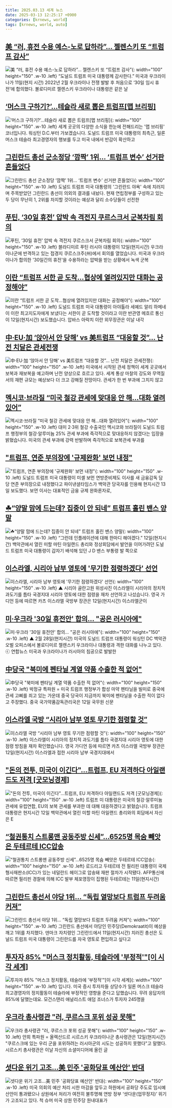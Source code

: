 ```yaml
---
title: 2025.03.13 세계 뉴스
date: 2025-03-13 12:25:17 +0900
categories: [krnews, world]
tags: [krnews, world, auto]
---
```

## [美 “러, 휴전 수용 예스-노로 답하라”… 젤렌스키 또 “트럼프 감사”](https://n.news.naver.com/mnews/article/020/0003620801)

![美 “러, 휴전 수용 예스-노로 답하라”… 젤렌스키 또 “트럼프 감사”](https://mimgnews.pstatic.net/image/origin/020/2025/03/13/3620801.jpg?type=nf220_150){: width="100" height="150" .w-10 .left}
“도널드 트럼프 미국 대통령께 감사한다.” 미국과 우크라이나가 11일(현지 시간) 2022년 2월 우크라이나 전쟁 발발 후 처음으로 ‘30일 임시 휴전’에 합의했다. 볼로디미르 젤렌스키 우크라이나 대통령은 같은 날

## [‘머스크 구하기?’…테슬라 새로 뽑은 트럼프[맵 브리핑]](https://n.news.naver.com/mnews/article/056/0011909504)

![‘머스크 구하기?’…테슬라 새로 뽑은 트럼프[맵 브리핑]](https://mimgnews.pstatic.net/image/origin/056/2025/03/12/11909504.jpg?type=nf220_150){: width="100" height="150" .w-10 .left}
세계 곳곳의 다양한 소식을 한눈에 전해드리는 '맵 브리핑' 코너입니다. 워싱턴 D.C.부터 가보겠습니다. 도널드 트럼프 미국 대통령의 최측근, 일론 머스크 테슬라 최고경영자의 행보를 두고 미국 내에서 반감이 확산하고

## [그린란드 총선 군소정당 ‘깜짝’ 1위... ‘트럼프 변수’ 선거판 흔들었다](https://n.news.naver.com/mnews/article/469/0000853437)

![그린란드 총선 군소정당 ‘깜짝’ 1위... ‘트럼프 변수’ 선거판 흔들었다](https://mimgnews.pstatic.net/image/origin/469/2025/03/12/853437.jpg?type=nf220_150){: width="100" height="150" .w-10 .left}
도널드 트럼프 미국 대통령의 '그린란드 야욕' 속에 치러지며 주목받았던 그린란드 총선이 의외의 결과를 내놨다. 현재 연립정부를 구성하고 있는 두 당이 무난히 1, 2위를 차지할 것이라는 예상과 달리 소수당들이 선전한

## [푸틴, ‘30일 휴전’ 압박 속 격전지 쿠르스크서 군복차림 회의](https://n.news.naver.com/mnews/article/056/0011909968)

![푸틴, ‘30일 휴전’ 압박 속 격전지 쿠르스크서 군복차림 회의](https://mimgnews.pstatic.net/image/origin/056/2025/03/13/11909968.jpg?type=nf220_150){: width="100" height="150" .w-10 .left}
블라디미르 푸틴 러시아 대통령이 12일(현지시간) 우크라이나군에 반격하고 있는 접경지 쿠르스크주(州)에서 회의를 열었습니다. 미국과 우크라이나가 합의한 '30일간의 휴전'을 수용하라는 압박을 받는 상황에서 녹색 군복

## [이란 “트럼프 서한 곧 도착…협상에 열려있지만 대화는 공정해야”](https://n.news.naver.com/mnews/article/056/0011909612)

![이란 “트럼프 서한 곧 도착…협상에 열려있지만 대화는 공정해야”](https://mimgnews.pstatic.net/image/origin/056/2025/03/12/11909612.jpg?type=nf220_150){: width="100" height="150" .w-10 .left}
도널드 트럼프 미국 대통령이 아야톨라 세예드 알리 하메네이 이란 최고지도자에게 보냈다는 서한이 곧 도착할 것이라고 이란 반관영 메흐르 통신이 12일(현지시간) 보도했습니다. 압바스 아락치 이란 외무장관은 이날 내각

## [中·EU·加 ‘앉아서 안 당해’ vs 美트럼프 “대응할 것”… 난전 치달은 관세전쟁](https://n.news.naver.com/mnews/article/011/0004460687)

![中·EU·加 ‘앉아서 안 당해’ vs 美트럼프 “대응할 것”… 난전 치달은 관세전쟁](https://mimgnews.pstatic.net/image/origin/011/2025/03/13/4460687.jpg?type=nf220_150){: width="100" height="150" .w-10 .left}
미국에서 시작된 관세 정책이 세계 곳곳에서 보복과 재보복을 예고하며 난전 양상으로 흐르고 있다. 세계 통상 마찰의 강도와 무역질서의 재편 규모는 예상보다 더 크고 강해질 전망이다. 관세가 한 번 부과에 그치지 않고

## [멕시코·브라질 “미국 철강 관세에 맞대응 안 해…대화 열려있어”](https://n.news.naver.com/mnews/article/056/0011909961)

![멕시코·브라질 “미국 철강 관세에 맞대응 안 해…대화 열려있어”](https://mimgnews.pstatic.net/image/origin/056/2025/03/13/11909961.jpg?type=nf220_150){: width="100" height="150" .w-10 .left}
대미 2·3위 철강 수출국인 멕시코와 브라질이 도널드 트럼프 행정부의 철강·알루미늄 25% 관세 부과에 즉각적으로 맞대응하지 않겠다는 입장을 밝혔습니다. 미국의 관세 부과에 강력 반발하며 즉각적으로 보복관세 부과를

## ["트럼프, 연준 부의장에 '규제완화' 보먼 내정"](https://n.news.naver.com/mnews/article/448/0000513462)

!["트럼프, 연준 부의장에 '규제완화' 보먼 내정"](https://mimgnews.pstatic.net/image/origin/448/2025/03/13/513462.jpg?type=nf220_150){: width="100" height="150" .w-10 .left}
도널드 트럼프 미국 대통령이 미셸 보먼 연방준비제도 이사를 새 금융감독 담당 연준 부의장으로 내정했다고 파이낸셜타임스가 백악관 당국자를 인용해 현지시간 13일 보도했다. 보먼 이사는 대표적인 금융 규제 완화론자로,

## [☘“양말 맘에 드는데? 집중이 안 되네” 트럼프 홀린 밴스 양말](https://n.news.naver.com/mnews/article/032/0003356370)

![☘“양말 맘에 드는데? 집중이 안 되네” 트럼프 홀린 밴스 양말](https://mimgnews.pstatic.net/image/origin/032/2025/03/13/3356370.jpg?type=nf220_150){: width="100" height="150" .w-10 .left}
“그런데 인플레이션에 대해 한마디 해야겠다.” 12일(현지시간) 백악관에서 열린 미할 마틴 아일랜드 총리와 정상회담에서 발언을 이어가려던 도널드 트럼프 미국 대통령이 갑자기 배석해 있던 J D 밴스 부통령 발 쪽으로

## [이스라엘, 시리아 남부 영토에 '무기한 점령하겠다' 선언](https://n.news.naver.com/mnews/article/055/0001239510)

![이스라엘, 시리아 남부 영토에 '무기한 점령하겠다' 선언](https://mimgnews.pstatic.net/image/origin/055/2025/03/13/1239510.jpg?type=nf220_150){: width="100" height="150" .w-10 .left}
▲ 시리아 골란고원 위성사진 이스라엘이 시리아의 정치적 과도기를 틈타 국경지대 시리아 영토에 대한 점령을 재차 선언하고 나섰습니다. 영국 가디언 등에 따르면 카츠 이스라엘 국방부 장관은 12일(현지시간) 이스라엘군이

## [미·우크라 '30일 휴전안' 합의... "공은 러시아에"](https://n.news.naver.com/mnews/article/047/0002465551)

![미·우크라 '30일 휴전안' 합의... "공은 러시아에"](https://mimgnews.pstatic.net/image/origin/047/2025/03/12/2465551.jpg?type=nf220_150){: width="100" height="150" .w-10 .left}
▲ 2월 28일(현지시간) 미국의 도널드 트럼프 대통령이 워싱턴 DC 백악관 오벌 오피스에서 볼로디미르 젤렌스키 우크라이나 대통령과 격한 대화를 나누고 있다. ⓒ 연합뉴스 미국과 우크라이나가 러시아의 침공으로 발발한

## [中당국 "북미에 펜타닐 계열 약품 수출한 적 없어"](https://n.news.naver.com/mnews/article/003/0013117180)

![中당국 "북미에 펜타닐 계열 약품 수출한 적 없어"](https://mimgnews.pstatic.net/image/origin/003/2025/03/13/13117180.jpg?type=nf220_150){: width="100" height="150" .w-10 .left}
박정규 특파원 = 미국 트럼프 행정부가 합성 마약 펜타닐을 빌미로 중국에 관세 고삐를 죄고 있는 가운데 중국 당국이 지금까지 북미에 펜타닐을 수출한 적이 없다고 주장했다. 중국 국가약품감독관리국은 12일 국무원 신문

## [이스라엘 국방 “시리아 남부 영토 무기한 점령할 것”](https://n.news.naver.com/mnews/article/056/0011910117)

![이스라엘 국방 “시리아 남부 영토 무기한 점령할 것”](https://mimgnews.pstatic.net/image/origin/056/2025/03/13/11910117.jpg?type=nf220_150){: width="100" height="150" .w-10 .left}
이스라엘이 시리아의 정치적 과도기를 틈타 국경지대 시리아 영토에 대한 점령 방침을 재차 확인했습니다. 영국 가디언 등에 따르면 카츠 이스라엘 국방부 장관은 12일(현지시간) 이스라엘과 접한 시리아 남부 국경지대에서

## ["돈의 전투, 미국이 이긴다"...트럼프, EU 저격하다 아일랜드도 저격 [굿모닝경제]](https://n.news.naver.com/mnews/article/052/0002164626)

!["돈의 전투, 미국이 이긴다"...트럼프, EU 저격하다 아일랜드도 저격 [굿모닝경제]](https://mimgnews.pstatic.net/image/origin/052/2025/03/13/2164626.jpg?type=nf220_150){: width="100" height="150" .w-10 .left}
트럼프 미 대통령은 미국의 철강·알루미늄 관세에 유럽연합, EU의 보복 관세를 부과한 데 대해 대응하겠다고 밝혔습니다. 트럼프 대통령은 현지시간 12일 백악관에서 열린 미할 마틴 아일랜드 총리와의 회담에서 자신은 E

## [“철권통치 스트롱맨 공동주방 신세”...6525명 목숨 빼앗은 두테르테 ICC압송](https://n.news.naver.com/mnews/article/009/0005457377)

![“철권통치 스트롱맨 공동주방 신세”...6525명 목숨 빼앗은 두테르테 ICC압송](https://mimgnews.pstatic.net/image/origin/009/2025/03/12/5457377.jpg?type=nf220_150){: width="100" height="150" .w-10 .left}
로드리고 두테르테 전 필리핀 대통령이 국제형사재판소(ICC)가 있는 네덜란드 헤이그로 압송돼 재판 절차가 시작됐다. AFP통신에 따르면 필리핀 경찰에 의해 ICC 발부 체포영장이 집행된 두테르테는 11일(현지시간)

## [그린란드 총선서 야당 1위… “독립 열망보다 트럼프 두려움 커져”](https://n.news.naver.com/mnews/article/005/0001762609)

![그린란드 총선서 야당 1위… “독립 열망보다 트럼프 두려움 커져”](https://mimgnews.pstatic.net/image/origin/005/2025/03/12/1762609.jpg?type=nf220_150){: width="100" height="150" .w-10 .left}
그린란드 총선에서 야당인 민주당(Demokraatit)이 예상을 깨고 1위를 차지했다. 덴마크 자치령인 그린란드에서 11일(현지시간) 치러진 총선은 도널드 트럼프 미국 대통령이 그린란드를 자국 영토로 편입하고 싶다고

## [투자자 85% "머스크 정치활동, 테슬라에 '부정적'"[이 시각 세계]](https://n.news.naver.com/mnews/article/214/0001410819)

![투자자 85% "머스크 정치활동, 테슬라에 '부정적'"[이 시각 세계]](https://mimgnews.pstatic.net/image/origin/214/2025/03/13/1410819.jpg?type=nf220_150){: width="100" height="150" .w-10 .left}
입니다. 미국 증시 투자자들 상당수가 일론 머스크 테슬라 최고경영자의 정치활동이 테슬라에 부정적인 영향을 준다고 답했습니다. 무려 응답자의 85%에 달했는데요. 모건스탠리 애널리스트 애덤 조너스가 투자자 245명을

## [우크라 총사령관 "러, 쿠르스크 포위 성공 못해"](https://n.news.naver.com/mnews/article/001/0015262171)

![우크라 총사령관 "러, 쿠르스크 포위 성공 못해"](https://mimgnews.pstatic.net/image/origin/001/2025/03/13/15262171.jpg?type=nf220_150){: width="100" height="150" .w-10 .left}
안희 특파원 = 올렉산드르 시르스키 우크라이나군 총사령관은 12일(현지시간) "쿠르스크에 있는 우리 군을 포위하려는 러시아군의 시도는 성공하지 못했다"고 말했다. 시르스키 총사령관은 이날 자신의 소셜미디어에 올린 글

## [셧다운 위기 고조…美 민주 '공화당표 예산안' 반대](https://n.news.naver.com/mnews/article/018/0005961842)

![셧다운 위기 고조…美 민주 '공화당표 예산안' 반대](https://mimgnews.pstatic.net/image/origin/018/2025/03/13/5961842.jpg?type=nf220_150){: width="100" height="150" .w-10 .left}
미국 의회의 예산 처리 시한 마감을 앞두고 하원에서 공화당 주도로 임시예산안이 통과됐으나 상원에서 처리가 여전히 불투명해 연방 정부 ‘셧다운(업무정지)’ 위기가 고조되고 있다. 척 슈머 미국 상원 민주당 원내대표가

